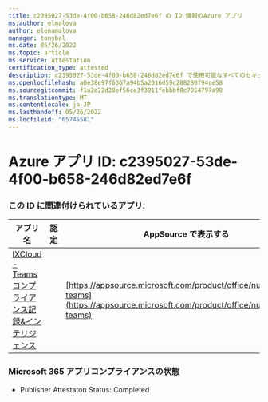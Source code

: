 ```yaml
---
title: c2395027-53de-4f00-b658-246d82ed7e6f の ID 情報のAzure アプリ
ms.author: elmalova
author: elenamalova
manager: tonybal
ms.date: 05/26/2022
ms.topic: article
ms.service: attestation
certification_type: attested
description: c2395027-53de-4f00-b658-246d82ed7e6f で使用可能なすべてのセキュリティとコンプライアンス情報。
ms.openlocfilehash: a0e38e97f6367a94b5a2016d59c288280f94ce58
ms.sourcegitcommit: f1a2e22d28ef56ce3f3811febbbf8c7054797a98
ms.translationtype: MT
ms.contentlocale: ja-JP
ms.lasthandoff: 05/26/2022
ms.locfileid: "65745581"
---
```

# <a name="azure-app-id-c2395027-53de-4f00-b658-246d82ed7e6f"></a>Azure アプリ ID: c2395027-53de-4f00-b658-246d82ed7e6f


### <a name="apps-associated-with-this-id"></a>この ID に関連付けられているアプリ:
| **アプリ名** | **認定** | **AppSource で表示する** |
|--------------|---------------|-----------------------|
| [IXCloud - Teams コンプライアンス記録&amp;インテリジェンス](../forward/numonix.nmx-teams.md) |  | [https://appsource.microsoft.com/product/office/numonix.nmx-teams](https://appsource.microsoft.com/product/office/numonix.nmx-teams) |

### <a name="microsoft-365-app-compliance-status"></a>Microsoft 365 アプリコンプライアンスの状態
- Publisher Attestaton Status: Completed
